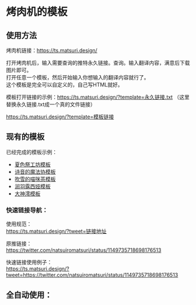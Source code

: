 # 烤肉机的模板

## 使用方法
烤肉机链接：https://ts.matsuri.design/

打开烤肉机后，输入需要查询的推特永久链接。查询。输入翻译内容，满意后下载图片即可。  
打开任意一个模板，然后开始输入你想输入的翻译内容就行了。  
这个模板是完全可以自定义的，自己写HTML就好。  

模板打开链接的示例：https://ts.matsuri.design/?template=永久链接.txt  （这里替换永久链接.txt成一个真的文件链接）

https://ts.matsuri.design/?template=模板链接

## 现有的模板

已经完成的模板示例：  
- [夏色祭工坊模板](https://ts.matsuri.design/?template=https://raw.githubusercontent.com/cn-matsuri/toastTemplates/master/matsuri.txt)
- [诗音的魔法协模板](https://ts.matsuri.design/?template=https://raw.githubusercontent.com/cn-matsuri/toastTemplates/master/shion.txt)
- [吹雪的喵咪茶模板](https://ts.matsuri.design/?template=https://raw.githubusercontent.com/cn-matsuri/toastTemplates/master/fubuki.txt)
- [润羽露西娅模板](https://ts.matsuri.design/?template=https://raw.githubusercontent.com/cn-matsuri/toastTemplates/master/rushia.txt)
- [大神澪模板](https://ts.matsuri.design/?template=https://raw.githubusercontent.com/cn-matsuri/toastTemplates/master/mio.txt)


### 快速链接导航：  

使用规范：  
https://ts.matsuri.design/?tweet=链接地址

原推链接：  
https://twitter.com/natsuiromatsuri/status/1149735718698176513

快速链接使用例子：  
https://ts.matsuri.design/?tweet=https://twitter.com/natsuiromatsuri/status/1149735718698176513

## 全自动使用：
